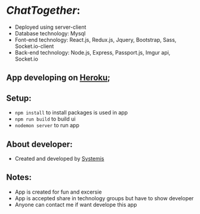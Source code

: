 # _ChatTogether_:
- Deployed using server-client 
- Database technology: Mysql
- Font-end technology: React.js, Redux.js, Jquery, Bootstrap, Sass, Socket.io-client
- Back-end technology: Node.js, Express, Passport.js, Imgur api, Socket.io

## App developing on [Heroku]('https://chattogether.herokuapp.com/');

## Setup:    
- `npm install` to install packages is used in app
- `npm run build` to build ui
- `nodemon server` to run app

## About developer:
- Created and developed by [Systemis]('systemis-blog.herokuapp.com')


## Notes:
- App is created for fun and excersie
- App is accepted share in technology groups but have to show developer
- Anyone can contact me if want develope this app
